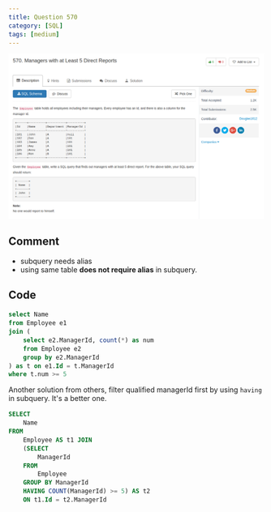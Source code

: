 ```yaml
---
title: Question 570
category: [SQL]
tags: [medium]
---
```


![Description](../Assets/Figure/question570.png)


## Comment

- subquery needs alias
- using same table **does not require alias** in subquery. 

## Code

```sql
select Name
from Employee e1
join (
    select e2.ManagerId, count(*) as num
    from Employee e2
    group by e2.ManagerId
) as t on e1.Id = t.ManagerId
where t.num >= 5
```

Another solution from others, filter qualified managerId first by using `having` in subquery. It's a better one.

```sql
SELECT
    Name
FROM
    Employee AS t1 JOIN
    (SELECT
        ManagerId
    FROM
        Employee
    GROUP BY ManagerId
    HAVING COUNT(ManagerId) >= 5) AS t2
    ON t1.Id = t2.ManagerId
```
